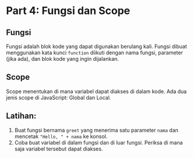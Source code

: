 
# Part 4: Fungsi dan Scope

## Fungsi
Fungsi adalah blok kode yang dapat digunakan berulang kali. Fungsi dibuat menggunakan kata kunci `function` diikuti dengan nama fungsi, parameter (jika ada), dan blok kode yang ingin dijalankan.

## Scope
Scope menentukan di mana variabel dapat diakses di dalam kode. Ada dua jenis scope di JavaScript: Global dan Local.

## Latihan:
1. Buat fungsi bernama `greet` yang menerima satu parameter `nama` dan mencetak `"Hello, " + nama` ke konsol.
2. Coba buat variabel di dalam fungsi dan di luar fungsi. Periksa di mana saja variabel tersebut dapat diakses.
